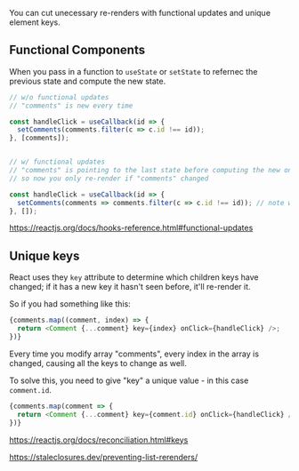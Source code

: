 You can cut unecessary re-renders with functional updates and unique element keys.

## Functional Components
When you pass in a function to `useState` or `setState` to refernec the previous state and compute the new state.

```javascript
// w/o functional updates
// "comments" is new every time

const handleClick = useCallback(id => {
  setComments(comments.filter(c => c.id !== id));
}, [comments]);


// w/ functional updates
// "comments" is pointing to the last state before computing the new one.
// so now you only re-render if "comments" changed

const handleClick = useCallback(id => {
  setComments(comments => comments.filter(c => c.id !== id)); // note we're passing the last known "comments" state as a param
}, []);

```

https://reactjs.org/docs/hooks-reference.html#functional-updates


## Unique keys
React uses they `key` attribute to determine which children keys have changed; if it has a new key it hasn't seen before, it'll re-render it.

So if you had something like this:
```javascript
{comments.map((comment, index) => {
  return <Comment {...comment} key={index} onClick={handleClick} />;
})}
```
Every time you modify array "comments", every index in the array is changed, causing all the keys to change as well.


To solve this, you need to give "key" a unique value - in this case `comment.id`.

```javascript
{comments.map(comment => {
  return <Comment {...comment} key={comment.id} onClick={handleClick} />;
})}
```
https://reactjs.org/docs/reconciliation.html#keys


https://staleclosures.dev/preventing-list-rerenders/
